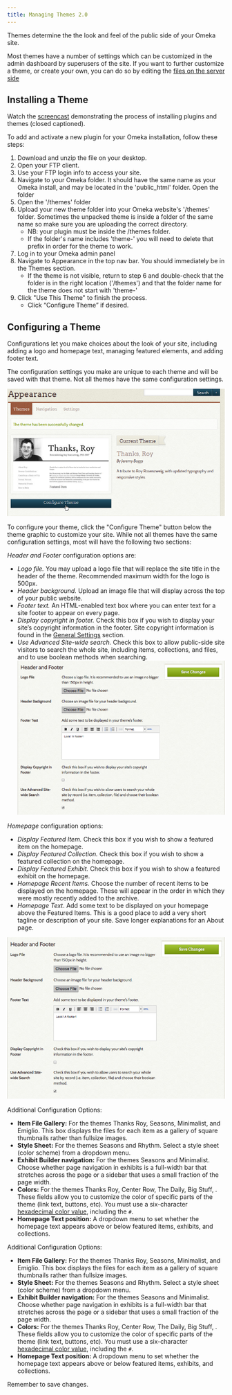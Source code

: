 ```yaml
---
title: Managing Themes 2.0
---
```

Themes determine the the look and feel of the public side of your Omeka site.

Most themes have a number of settings which can be customized in the admin dashboard by superusers of the site. If you want to further customize a theme, or create your own, you can do so by editing the [files on the server side](https://omeka.readthedocs.io/en/latest/Tutorials/index.html#public-themes)

Installing a Theme
-----------------------------------------------------------------
Watch the [screencast](https://vimeo.com/153819886) demonstrating the process of installing plugins and themes (closed captioned).

To add and activate a new plugin for your Omeka installation, follow these steps:

1.  Download and unzip the file on your desktop.
2.  Open your FTP client.
3.  Use your FTP login info to access your site.
4.  Navigate to your Omeka folder. It should have the same name as your Omeka install, and may be located in the 'public_html' folder. Open the folder
5.  Open the '/themes' folder
6.  Upload your new theme folder into your Omeka website's '/themes' folder. Sometimes the unpacked theme is inside a folder of the same name so make sure you are uploading the correct directory.
    - NB: your plugin must be inside the /themes folder.
    - If the folder's name includes 'theme-' you will need to delete that prefix in order for the theme to work.
7.  Log in to your Omeka admin panel
8.  Navigate to Appearance in the top nav bar. You should immediately be in the Themes section.
       - If the theme is not visible, return to step 6 and double-check that the folder is in the right location ('/themes') and that the folder name for the theme does not start with 'theme-'
9.  Click "Use This Theme" to finish the process.
    - Click “Configure Theme” if desired.

Configuring a Theme
----------------------------------------------------------------
Configurations let you make choices about the look of your site,
including adding a logo and homepage text, managing featured elements, and adding footer text. 

The configuration settings you make are unique to each theme and will be saved with that theme. Not all themes have the same configuration settings. 

![In image, mouse is hovering over the configure button for a theme](/doc_files/Themeconfigureclick.png)

To configure your theme, click the "Configure Theme" button below the theme graphic to customize your site. While not all themes have the same configuration settings, most will have the following two sections: 

*Header and Footer* configuration options are:
- *Logo file.* You may upload a logo file that will replace the site title in the header of the theme. Recommended maximum width for the logo is 500px.
- *Header background.* Upload an image file that will display across the top of your public website.
- *Footer text.* An HTML-enabled text box where you can enter text for a site footer to appear on every page. 
- *Display copyright in footer.*  Check this box if you wish to display your site’s copyright information in the footer. Site copyright information is found in the [General Settings](../Settings/General_Settings) section.
- *Use Advanced Site-wide search.* Check this box to allow public-side site visitors to search the whole site, including items, collections, and files, and to use boolean methods when searching.
![Header and footer configuration options](/docs/doc_files/themeHFConfig.png)

*Homepage* configuration options:
- *Display Featured Item.* Check this box if you wish to show a featured item on the homepage.
- *Display Featured Collection.* Check this box if you wish to show a featured collection on the homepage.
- *Display Featured Exhibit.* Check this box if you wish to show a featured exhibit on the homepage.
- *Homepage Recent Items.* Choose the number of recent items to be displayed on the homepage. These will appear in the order in which they were mostly recently added to the archive.
-   *Homepage Text*. Add some text to be displayed on your homepage above the Featured Items. This is a good place to add a very short tagline or description of your site. Save longer explanations for an About page.

![Homepage configuration options](/docs/doc_files/themeHFConfig.png)

Additional Configuration Options:

* **Item File Gallery:** For the themes Thanks Roy, Seasons, Minimalist, and Emiglio. This box displays the files for each item as a gallery of square thumbnails rather than fullsize images. 
* **Style Sheet:** For the themes Seasons and Rhythm. Select a style sheet (color scheme) from a dropdown menu.
* **Exhibit Builder navigation:** For the themes Seasons and Minimalist. Choose whether page navigation in exhibits is a full-width bar that stretches across the page or a sidebar that uses a small fraction of the page width.
* **Colors:** For the themes Thanks Roy, Center Row, The Daily, Big Stuff, . These fields allow you to customize the color of specific parts of the theme (link text, buttons, etc). You must use a six-character [hexadecimal color value](https://www.w3schools.com/colors/default.asp), including the `#`. 
* **Homepage Text position:** A dropdown menu to set whether the homepage text appears above or below featured items, exhibits, and collections.

Additional Configuration Options:

* **Item File Gallery:** For the themes Thanks Roy, Seasons, Minimalist, and Emiglio. This box displays the files for each item as a gallery of square thumbnails rather than fullsize images. 
* **Style Sheet:** For the themes Seasons and Rhythm. Select a style sheet (color scheme) from a dropdown menu.
* **Exhibit Builder navigation:** For the themes Seasons and Minimalist. Choose whether page navigation in exhibits is a full-width bar that stretches across the page or a sidebar that uses a small fraction of the page width.
* **Colors:** For the themes Thanks Roy, Center Row, The Daily, Big Stuff, . These fields allow you to customize the color of specific parts of the theme (link text, buttons, etc). You must use a six-character [hexadecimal color value](https://www.w3schools.com/colors/default.asp), including the `#`. 
* **Homepage Text position:** A dropdown menu to set whether the homepage text appears above or below featured items, exhibits, and collections.

Remember to save changes.
